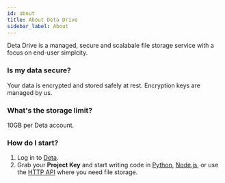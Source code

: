 ```yaml
---
id: about
title: About Deta Drive
sidebar_label: About
---
```


Deta Drive is a managed, secure and scalabale file storage service with a focus on end-user simplcity.

### Is my data secure? 

Your data is encrypted and stored safely at rest. Encryption keys are managed by us. 


### What's the storage limit?

10GB per Deta account.

### How do I start? 

1. Log in to [Deta](https://web.deta.sh).
2. Grab your **Project Key** and start writing code in [Python](sdk.md), [Node.js](sdk.md), or use the [HTTP API](HTTP.md) where you need file storage.
